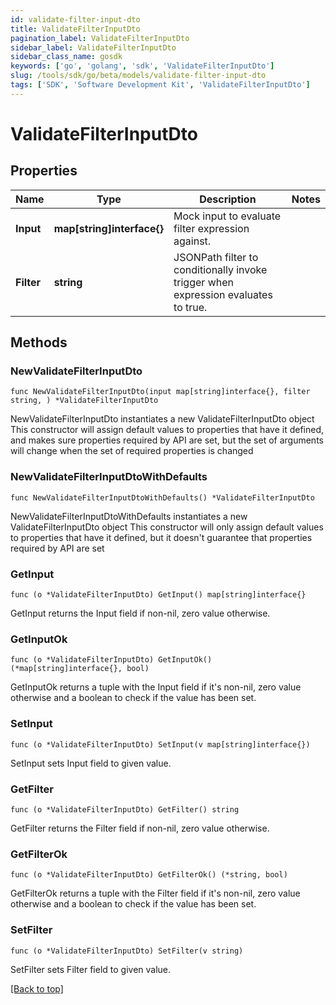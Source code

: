 ```yaml
---
id: validate-filter-input-dto
title: ValidateFilterInputDto
pagination_label: ValidateFilterInputDto
sidebar_label: ValidateFilterInputDto
sidebar_class_name: gosdk
keywords: ['go', 'golang', 'sdk', 'ValidateFilterInputDto'] 
slug: /tools/sdk/go/beta/models/validate-filter-input-dto
tags: ['SDK', 'Software Development Kit', 'ValidateFilterInputDto']
---
```


# ValidateFilterInputDto

## Properties

Name | Type | Description | Notes
------------ | ------------- | ------------- | -------------
**Input** |  **map[string]interface{}** | Mock input to evaluate filter expression against. | 
**Filter** |  **string** | JSONPath filter to conditionally invoke trigger when expression evaluates to true. | 

## Methods

### NewValidateFilterInputDto

`func NewValidateFilterInputDto(input map[string]interface{}, filter string, ) *ValidateFilterInputDto`

NewValidateFilterInputDto instantiates a new ValidateFilterInputDto object
This constructor will assign default values to properties that have it defined,
and makes sure properties required by API are set, but the set of arguments
will change when the set of required properties is changed

### NewValidateFilterInputDtoWithDefaults

`func NewValidateFilterInputDtoWithDefaults() *ValidateFilterInputDto`

NewValidateFilterInputDtoWithDefaults instantiates a new ValidateFilterInputDto object
This constructor will only assign default values to properties that have it defined,
but it doesn't guarantee that properties required by API are set

### GetInput

`func (o *ValidateFilterInputDto) GetInput() map[string]interface{}`

GetInput returns the Input field if non-nil, zero value otherwise.

### GetInputOk

`func (o *ValidateFilterInputDto) GetInputOk() (*map[string]interface{}, bool)`

GetInputOk returns a tuple with the Input field if it's non-nil, zero value otherwise
and a boolean to check if the value has been set.

### SetInput

`func (o *ValidateFilterInputDto) SetInput(v map[string]interface{})`

SetInput sets Input field to given value.


### GetFilter

`func (o *ValidateFilterInputDto) GetFilter() string`

GetFilter returns the Filter field if non-nil, zero value otherwise.

### GetFilterOk

`func (o *ValidateFilterInputDto) GetFilterOk() (*string, bool)`

GetFilterOk returns a tuple with the Filter field if it's non-nil, zero value otherwise
and a boolean to check if the value has been set.

### SetFilter

`func (o *ValidateFilterInputDto) SetFilter(v string)`

SetFilter sets Filter field to given value.



[[Back to top]](#) 


